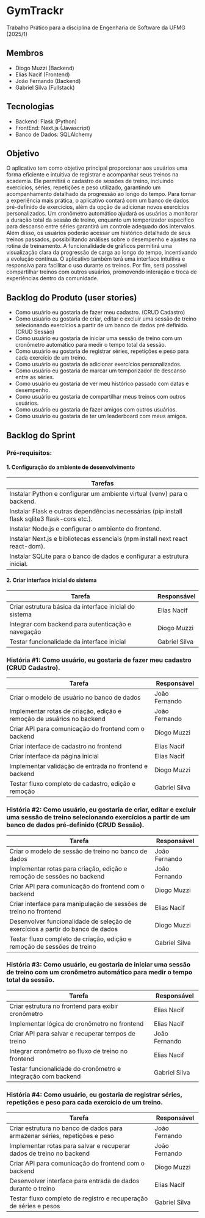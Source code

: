# GymTrackr 
Trabalho Prático para a disciplina de Engenharia de Software da UFMG (2025/1)

## Membros
- Diogo Muzzi (Backend)
- Elias Nacif (Frontend)
- João Fernando (Backend)
- Gabriel Silva (Fullstack)

## Tecnologias
- Backend: Flask (Python)
- FrontEnd: Next.js (Javascript)
- Banco de Dados: SQLAlchemy
 
## Objetivo
O aplicativo tem como objetivo principal proporcionar aos usuários uma forma eficiente e intuitiva de registrar e acompanhar seus treinos na academia. Ele permitirá o cadastro de sessões de treino, incluindo exercícios, séries, repetições e peso utilizado, garantindo um acompanhamento detalhado da progressão ao longo do tempo. Para tornar a experiência mais prática, o aplicativo contará com um banco de dados pré-definido de exercícios, além da opção de adicionar novos exercícios personalizados. Um cronômetro automático ajudará os usuários a monitorar a duração total da sessão de treino, enquanto um temporizador específico para descanso entre séries garantirá um controle adequado dos intervalos. Além disso, os usuários poderão acessar um histórico detalhado de seus treinos passados, possibilitando análises sobre o desempenho e ajustes na rotina de treinamento. A funcionalidade de gráficos permitirá uma visualização clara da progressão de carga ao longo do tempo, incentivando a evolução contínua. O aplicativo também terá uma interface intuitiva e responsiva para facilitar o uso durante os treinos. Por fim, será possível compartilhar treinos com outros usuários, promovendo interação e troca de experiências dentro da comunidade.


## Backlog do Produto (user stories)
- Como usuário eu gostaria de fazer meu cadastro. (CRUD Cadastro)
- Como usuário eu gostaria de criar, editar e excluir uma sessão de treino selecionando exercícios a partir de um banco de dados pré definido. (CRUD Sessão)
- Como usuário eu gostaria de iniciar uma sessão de treino com um cronômetro automático para medir o tempo total da sessão.
- Como usuário eu gostaria de registrar séries, repetições e peso para cada exercício de um treino.
- Como usuário eu gostaria de adicionar exercícios personalizados.
- Como usuário eu gostaria de marcar um temporizador de descanso entre as séries.
- Como usuário eu gostaria de ver meu histórico passado com datas e desempenho.
- Como usuário eu gostaria de compartilhar meus treinos com outros usuários.
- Como usuário eu gostaria de fazer amigos com outros usuários.  
- Como usuário eu gostaria de ter um leaderboard com meus amigos.

## Backlog do Sprint
### Pré-requisitos: 
#### 1. Configuração do ambiente de desenvolvimento
| Tarefas |
|--------------------|
| Instalar Python e configurar um ambiente virtual (venv) para o backend. | 
| Instalar Flask e outras dependências necessárias (pip install flask sqlite3 flask-cors etc.). | 
| Instalar Node.js e configurar o ambiente do frontend. | 
| Instalar Next.js e bibliotecas essenciais (npm install next react react-dom). | 
| Instalar SQLite para o banco de dados e configurar a estrutura inicial. |

#### 2. Criar interface inicial do sistema
| Tarefa | Responsável |
|--------|------------|
| Criar estrutura básica da interface inicial do sistema | Elias Nacif |
| Integrar com backend para autenticação e navegação | Diogo Muzzi |
| Testar funcionalidade da interface inicial | Gabriel Silva |
  

### História #1: Como usuário, eu gostaria de fazer meu cadastro (CRUD Cadastro).
| Tarefa | Responsável |
|--------|------------|
| Criar o modelo de usuário no banco de dados | João Fernando |
| Implementar rotas de criação, edição e remoção de usuários no backend | João Fernando |
| Criar API para comunicação do frontend com o backend | Diogo Muzzi |
| Criar interface de cadastro no frontend | Elias Nacif |
| Criar interface da página inicial | Elias Nacif |
| Implementar validação de entrada no frontend e backend | Diogo Muzzi |
| Testar fluxo completo de cadastro, edição e remoção | Gabriel Silva |

### História #2: Como usuário, eu gostaria de criar, editar e excluir uma sessão de treino selecionando exercícios a partir de um banco de dados pré-definido (CRUD Sessão).
| Tarefa | Responsável |
|--------|------------|
| Criar o modelo de sessão de treino no banco de dados | João Fernando |
| Implementar rotas para criação, edição e remoção de sessões no backend | João Fernando |
| Criar API para comunicação do frontend com o backend | Diogo Muzzi |
| Criar interface para manipulação de sessões de treino no frontend | Elias Nacif |
| Desenvolver funcionalidade de seleção de exercícios a partir do banco de dados | Diogo Muzzi |
| Testar fluxo completo de criação, edição e remoção de sessões de treino | Gabriel Silva |

### História #3: Como usuário, eu gostaria de iniciar uma sessão de treino com um cronômetro automático para medir o tempo total da sessão.
| Tarefa | Responsável |
|--------|------------|
| Criar estrutura no frontend para exibir cronômetro | Elias Nacif |
| Implementar lógica do cronômetro no frontend | Elias Nacif |
| Criar API para salvar e recuperar tempos de treino | João Fernando |
| Integrar cronômetro ao fluxo de treino no frontend | Elias Nacif |
| Testar funcionalidade do cronômetro e integração com backend | Gabriel Silva |

### História #4: Como usuário, eu gostaria de registrar séries, repetições e peso para cada exercício de um treino.
| Tarefa | Responsável |
|--------|------------|
| Criar estrutura no banco de dados para armazenar séries, repetições e peso | João Fernando |
| Implementar rotas para salvar e recuperar dados de treino no backend | João Fernando |
| Criar API para comunicação do frontend com o backend | Diogo Muzzi |
| Desenvolver interface para entrada de dados durante o treino | Elias Nacif |
| Testar fluxo completo de registro e recuperação de séries e pesos | Gabriel Silva |